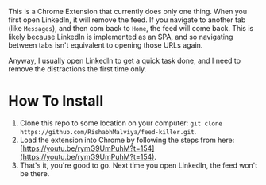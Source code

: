 This is a Chrome Extension that currently does only one thing. When you first open LinkedIn, it will remove the feed. If you navigate to another tab (like `Messages`), and then com back to `Home`, the feed will come back. This is likely because LinkedIn is implemented as an SPA, and so navigating between tabs isn't equivalent to opening those URLs again.

Anyway, I usually open LinkedIn to get a quick task done, and I need to remove the distractions the first time only.

# How To Install
1. Clone this repo to some location on your computer: `git clone https://github.com/RishabhMalviya/feed-killer.git`.
2. Load the extension into Chrome by following the steps from here: [https://youtu.be/rymG9UmPuhM?t=154](https://youtu.be/rymG9UmPuhM?t=154).
3. That's it, you're good to go. Next time you open LinkedIn, the feed won't be there.